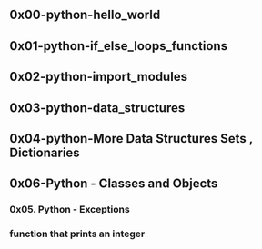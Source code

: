 ## 0x00-python-hello_world 
## 0x01-python-if_else_loops_functions
##  0x02-python-import_modules
##  0x03-python-data_structures
## 0x04-python-More Data Structures Sets , Dictionaries
## 0x06-Python - Classes and Objects
### 0x05. Python - Exceptions
### function that prints an integer
